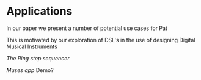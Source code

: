 # Applications

In our paper we present a number of potential use cases for Pat

This is motivated by our exploration of DSL's in the use of designing Digital Musical Instruments


_The Ring step sequencer_


_Muses app_
Demo?